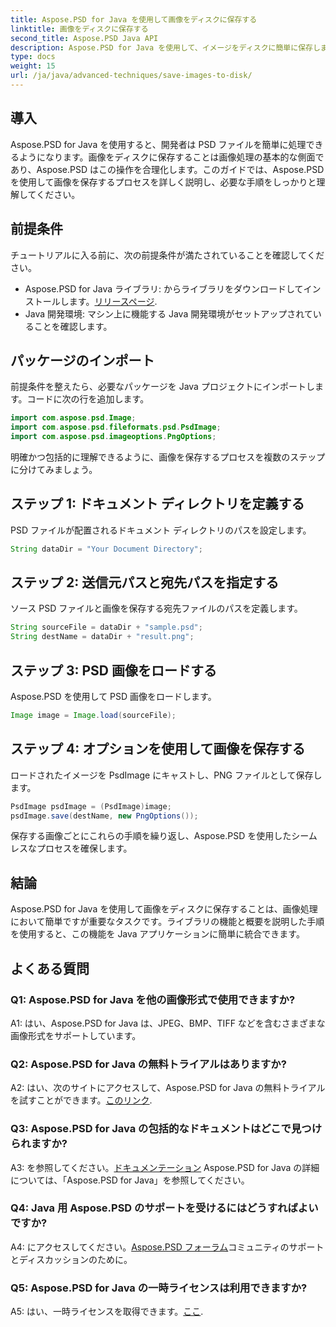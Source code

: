 ```yaml
---
title: Aspose.PSD for Java を使用して画像をディスクに保存する
linktitle: 画像をディスクに保存する
second_title: Aspose.PSD Java API
description: Aspose.PSD for Java を使用して、イメージをディスクに簡単に保存します。 PSD ファイル操作のための強力な Java ライブラリ。
type: docs
weight: 15
url: /ja/java/advanced-techniques/save-images-to-disk/
---
```

## 導入

Aspose.PSD for Java を使用すると、開発者は PSD ファイルを簡単に処理できるようになります。画像をディスクに保存することは画像処理の基本的な側面であり、Aspose.PSD はこの操作を合理化します。このガイドでは、Aspose.PSD を使用して画像を保存するプロセスを詳しく説明し、必要な手順をしっかりと理解してください。

## 前提条件

チュートリアルに入る前に、次の前提条件が満たされていることを確認してください。

-  Aspose.PSD for Java ライブラリ: からライブラリをダウンロードしてインストールします。[リリースページ](https://releases.aspose.com/psd/java/).
- Java 開発環境: マシン上に機能する Java 開発環境がセットアップされていることを確認します。

## パッケージのインポート

前提条件を整えたら、必要なパッケージを Java プロジェクトにインポートします。コードに次の行を追加します。

```java
import com.aspose.psd.Image;
import com.aspose.psd.fileformats.psd.PsdImage;
import com.aspose.psd.imageoptions.PngOptions;
```

明確かつ包括的に理解できるように、画像を保存するプロセスを複数のステップに分けてみましょう。

## ステップ 1: ドキュメント ディレクトリを定義する

PSD ファイルが配置されるドキュメント ディレクトリのパスを設定します。

```java
String dataDir = "Your Document Directory";
```

## ステップ 2: 送信元パスと宛先パスを指定する

ソース PSD ファイルと画像を保存する宛先ファイルのパスを定義します。

```java
String sourceFile = dataDir + "sample.psd";
String destName = dataDir + "result.png";
```

## ステップ 3: PSD 画像をロードする

Aspose.PSD を使用して PSD 画像をロードします。

```java
Image image = Image.load(sourceFile);
```

## ステップ 4: オプションを使用して画像を保存する

ロードされたイメージを PsdImage にキャストし、PNG ファイルとして保存します。

```java
PsdImage psdImage = (PsdImage)image;
psdImage.save(destName, new PngOptions());
```

保存する画像ごとにこれらの手順を繰り返し、Aspose.PSD を使用したシームレスなプロセスを確保します。

## 結論

Aspose.PSD for Java を使用して画像をディスクに保存することは、画像処理において簡単ですが重要なタスクです。ライブラリの機能と概要を説明した手順を使用すると、この機能を Java アプリケーションに簡単に統合できます。

## よくある質問

### Q1: Aspose.PSD for Java を他の画像形式で使用できますか?

A1: はい、Aspose.PSD for Java は、JPEG、BMP、TIFF などを含むさまざまな画像形式をサポートしています。

### Q2: Aspose.PSD for Java の無料トライアルはありますか?

 A2: はい、次のサイトにアクセスして、Aspose.PSD for Java の無料トライアルを試すことができます。[このリンク](https://releases.aspose.com/).

### Q3: Aspose.PSD for Java の包括的なドキュメントはどこで見つけられますか?

 A3: を参照してください。[ドキュメンテーション](https://reference.aspose.com/psd/java/) Aspose.PSD for Java の詳細については、「Aspose.PSD for Java」を参照してください。

### Q4: Java 用 Aspose.PSD のサポートを受けるにはどうすればよいですか?

 A4: にアクセスしてください。[Aspose.PSD フォーラム](https://forum.aspose.com/c/psd/34)コミュニティのサポートとディスカッションのために。

### Q5: Aspose.PSD for Java の一時ライセンスは利用できますか?

 A5: はい、一時ライセンスを取得できます。[ここ](https://purchase.aspose.com/temporary-license/).
